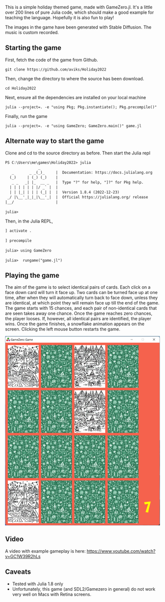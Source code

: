 This is a simple holiday themed game, made with GameZero.jl. It's a little over 200 lines of pure Julia code, which should make a good example for teaching the language. Hopefully it is also fun to play! 

The images in the game have been generated with Stable Diffusion. The music is custom recorded. 

## Starting the game

First, fetch the code of the game from Github. 
```
git clone https://github.com/aviks/Holiday2022
```

Then, change the directory to where the source has been download. 
```
cd Holiday2022
```

Next, ensure all the dependencies are installed on your local machine 
```
julia --project=. -e "using Pkg; Pkg.instantiate(); Pkg.precompile()"
```

Finally, run the game
```
julia --project=. -e "using GameZero; GameZero.main()" game.jl
```

## Alternate way to start the game

Clone and cd to the source directory as before. Then start the Julia repl

```
PS C:\Users\me\games\Holiday2022> julia
               _
   _       _ _(_)_     |  Documentation: https://docs.julialang.org
  (_)     | (_) (_)    |
   _ _   _| |_  __ _   |  Type "?" for help, "]?" for Pkg help.
  | | | | | | |/ _` |  |
  | | |_| | | | (_| |  |  Version 1.8.4 (2022-12-23)
 _/ |\__'_|_|_|\__'_|  |  Official https://julialang.org/ release
|__/                   |

julia>
```

Then, in the Julia REPL, 

```
] activate .

] precompile

julia> using GameZero

julia>  rungame("game.jl")
```

## Playing the game

The aim of the game is to select identical pairs of cards. Each click on a face down card will turn it face up. 
Two cards can be turned face up at one time, after when they will automatically turn back to face down, unless 
they are identical, at which point they will remain face up till the end of the game. The game starts with 15
chances, and each pair of non-identical cards that are seen takes away one chance. Once the game reaches zero
chances, the player looses. If, however, all identical pairs are identified, the player wins. Once the game
finishes, a snowflake animation appears on the screen. Clicking the left mouse button restarts the game. 

![screenshot for this game](game.png)

## Video 

A video with example gameplay is here: https://www.youtube.com/watch?v=GC1W39R2hLs 

## Caveats

* Tested with Julia 1.8 only
* Unfortunately, this game (and SDL2/Gamezero in general) do not work very well on Macs with Retina screens. 
